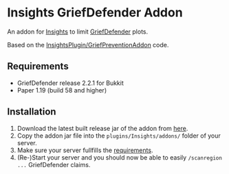 # Insights GriefDefender Addon

An addon for [Insights](https://www.spigotmc.org/resources/insights-super-configurable-region-limits-asynchronous-scans-1-19.56489/) to limit [GriefDefender](https://www.spigotmc.org/resources/1-12-2-1-19-griefdefender-claim-plugin-grief-prevention-protection.68900/) plots.

Based on the [InsightsPlugin/GriefPreventionAddon](https://github.com/InsightsPlugin/GriefPreventionAddon) code.

## Requirements

* GriefDefender release 2.2.1 for Bukkit
* Paper 1.19 (build 58 and higher)

## Installation

1. Download the latest built release jar of the addon from [here](https://github.com/galexrt/InsightsGriefDefenderAddon/releases/latest).
2. Copy the addon jar file into the `plugins/Insights/addons/` folder of your server.
3. Make sure your server fullfills the [requirements](#requirements).
4. (Re-)Start your server and you should now be able to easily `/scanregion ...` GriefDefender claims.
